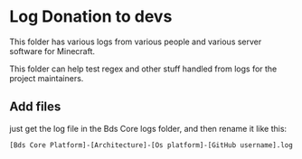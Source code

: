 # Log Donation to devs

This folder has various logs from various people and various server software for Minecraft.

This folder can help test regex and other stuff handled from logs for the project maintainers.

## Add files

just get the log file in the Bds Core logs folder, and then rename it like this:

`[Bds Core Platform]-[Architecture]-[Os platform]-[GitHub username].log`

